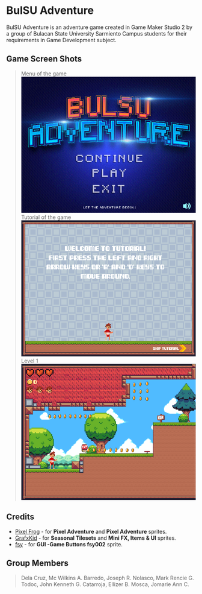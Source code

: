 # BulSU Adventure

BulSU Adventure is an adventure game created in Game Maker Studio 2 by a group of Bulacan State University Sarmiento Campus students for their requirements in Game Development subject.


## Game Screen Shots
> Menu of the game
![Menu of the game](https://github.com/buseph/BulSuAdventure/blob/main/Images/bulsuAdventure1.png)
> Tutorial of the game
![Tutorial of the game](https://github.com/buseph/BulSuAdventure/blob/main/Images/bulsuAdventure2.png)
> Level 1
![Level 1](https://github.com/buseph/BulSuAdventure/blob/main/Images/bulsuAdventure3.png)
## Credits
 - [Pixel Frog](https://pixelfrog-assets.itch.io/)  - for **Pixel Adventure** and **Pixel Adventure** sprites.
 -  [GrafxKid](https://grafxkid.itch.io/) - for **Seasonal Tilesets** and **Mini FX, Items & UI** sprites.
 - [fsy](https://fsy.itch.io/) - for **GUI -Game Buttons fsy002** sprite.

## Group Members

> Dela Cruz, Mc Wilkins A.
> Barredo, Joseph R.
> Nolasco, Mark Rencie G.
> Todoc, John Kenneth G.
> Catarroja, Ellizer B.
> Mosca, Jomarie Ann C.
